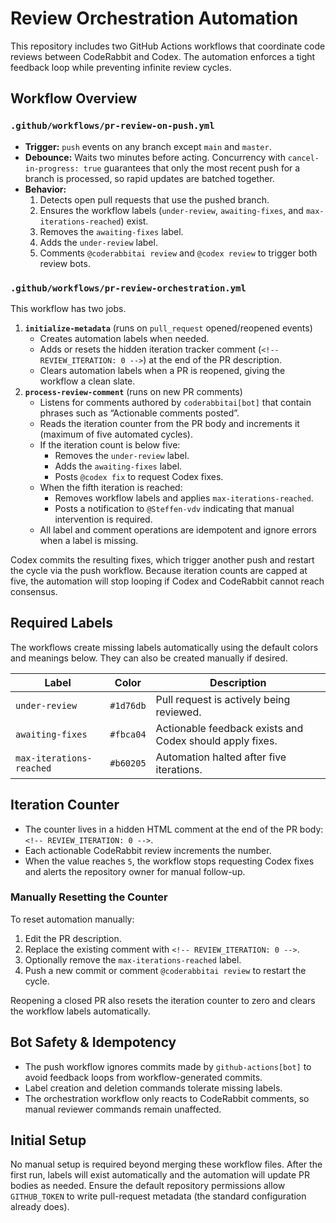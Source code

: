 # Review Orchestration Automation

This repository includes two GitHub Actions workflows that coordinate code
reviews between CodeRabbit and Codex. The automation enforces a tight feedback
loop while preventing infinite review cycles.

## Workflow Overview

### `.github/workflows/pr-review-on-push.yml`

- **Trigger:** `push` events on any branch except `main` and `master`.
- **Debounce:** Waits two minutes before acting. Concurrency with
  `cancel-in-progress: true` guarantees that only the most recent push for a
  branch is processed, so rapid updates are batched together.
- **Behavior:**
  1. Detects open pull requests that use the pushed branch.
  2. Ensures the workflow labels (`under-review`, `awaiting-fixes`, and
     `max-iterations-reached`) exist.
  3. Removes the `awaiting-fixes` label.
  4. Adds the `under-review` label.
  5. Comments `@coderabbitai review` and `@codex review` to trigger both review
     bots.

### `.github/workflows/pr-review-orchestration.yml`

This workflow has two jobs.

1. **`initialize-metadata`** (runs on `pull_request` opened/reopened events)
   - Creates automation labels when needed.
   - Adds or resets the hidden iteration tracker comment
     (`<!-- REVIEW_ITERATION: 0 -->`) at the end of the PR description.
   - Clears automation labels when a PR is reopened, giving the workflow a clean
     slate.
2. **`process-review-comment`** (runs on new PR comments)
   - Listens for comments authored by `coderabbitai[bot]` that contain phrases
     such as “Actionable comments posted”.
   - Reads the iteration counter from the PR body and increments it (maximum of
     five automated cycles).
   - If the iteration count is below five:
     - Removes the `under-review` label.
     - Adds the `awaiting-fixes` label.
     - Posts `@codex fix` to request Codex fixes.
   - When the fifth iteration is reached:
     - Removes workflow labels and applies `max-iterations-reached`.
     - Posts a notification to `@Steffen-vdv` indicating that manual
       intervention is required.
   - All label and comment operations are idempotent and ignore errors when a
     label is missing.

Codex commits the resulting fixes, which trigger another push and restart the
cycle via the push workflow. Because iteration counts are capped at five, the
automation will stop looping if Codex and CodeRabbit cannot reach consensus.

## Required Labels

The workflows create missing labels automatically using the default colors and
meanings below. They can also be created manually if desired.

| Label                    | Color     | Description                                              |
| ------------------------ | --------- | -------------------------------------------------------- |
| `under-review`           | `#1d76db` | Pull request is actively being reviewed.                 |
| `awaiting-fixes`         | `#fbca04` | Actionable feedback exists and Codex should apply fixes. |
| `max-iterations-reached` | `#b60205` | Automation halted after five iterations.                 |

## Iteration Counter

- The counter lives in a hidden HTML comment at the end of the PR body:
  `<!-- REVIEW_ITERATION: 0 -->`.
- Each actionable CodeRabbit review increments the number.
- When the value reaches `5`, the workflow stops requesting Codex fixes and
  alerts the repository owner for manual follow-up.

### Manually Resetting the Counter

To reset automation manually:

1. Edit the PR description.
2. Replace the existing comment with `<!-- REVIEW_ITERATION: 0 -->`.
3. Optionally remove the `max-iterations-reached` label.
4. Push a new commit or comment `@coderabbitai review` to restart the cycle.

Reopening a closed PR also resets the iteration counter to zero and clears the
workflow labels automatically.

## Bot Safety & Idempotency

- The push workflow ignores commits made by `github-actions[bot]` to avoid
  feedback loops from workflow-generated commits.
- Label creation and deletion commands tolerate missing labels.
- The orchestration workflow only reacts to CodeRabbit comments, so manual
  reviewer commands remain unaffected.

## Initial Setup

No manual setup is required beyond merging these workflow files. After the first
run, labels will exist automatically and the automation will update PR bodies as
needed. Ensure the default repository permissions allow `GITHUB_TOKEN` to write
pull-request metadata (the standard configuration already does).
